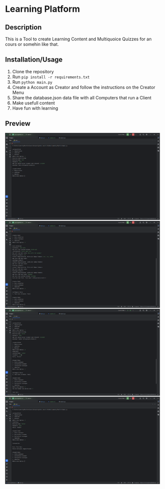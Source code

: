 # Learning Platform
## Description
This is a Tool to create Learning Content and Multiquoice Quizzes for an cours or somehin like that.

## Installation/Usage
1. Clone the repository
2. Run `pip install -r requirements.txt`
3. Run `python main.py`
4. Create a Account as Creator and follow the instructions on the Creator Menu
5. Share the database.json data file with all Computers that run a Client
6. Make usefull content
7. Have fun with learning

## Preview
<img src="preview/1.png"> <br>
<img src="preview/2.png"> <br>
<img src="preview/3.png"> <br>
<img src="preview/4.png"> <br>